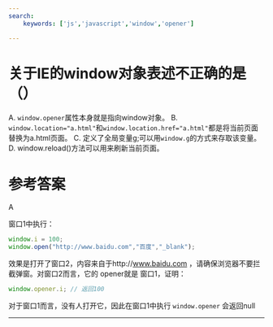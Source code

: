 ```yaml
---
search:
    keywords: ['js','javascript','window','opener']

---
```




# 关于IE的window对象表述不正确的是（）
A. `window.opener`属性本身就是指向window对象。
B. `window.location="a.html"`和`window.location.href="a.html"`都是将当前页面替换为a.html页面。
C.  定义了全局变量g;可以用`window.g`的方式来存取该变量。
D. window.reload()方法可以用来刷新当前页面。

# 参考答案
A

窗口1中执行：

```js
window.i = 100;
window.open("http://www.baidu.com","百度","_blank");
```


效果是打开了窗口2，内容来自于http://www.baidu.com ，请确保浏览器不要拦截弹窗。对窗口2而言，它的 opener就是 窗口1，证明：


```js
window.opener.i; // 返回100
```

对于窗口1而言，没有人打开它，因此在窗口1中执行 `window.opener` 会返回null

---
